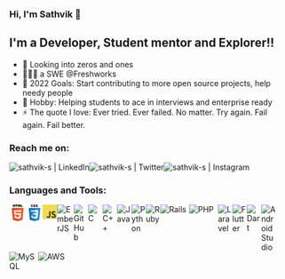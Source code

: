 ### Hi, I'm Sathvik 👋


## I'm a Developer, Student mentor and Explorer!!

- 🔭 Looking into zeros and ones
- 🧑🏻‍💻 a SWE @Freshworks
- 🥅 2022 Goals: Start contributing to more open source projects, help needy people
- 🧞‍ Hobby: Helping students to ace in interviews and enterprise ready
- ⚡ The quote I love: Ever tried. Ever failed. No matter. Try again. Fail again. Fail better.

### Reach me on:

[<img align="left" alt="sathvik-s | LinkedIn" src="https://img.shields.io/badge/LinkedIn-0077B5?style=for-the-badge&logo=linkedin&logoColor=white" />][linkedinUser]
[<img align="left" alt="sathvik-s | Twitter" src="https://img.shields.io/badge/Twitter-1DA1F2?style=for-the-badge&logo=twitter&logoColor=white" />][twitterUser]
[<img align="left" alt="sathvik-s | Instagram" src="https://img.shields.io/badge/Instagram-E4405F?style=for-the-badge&logo=instagram&logoColor=white" />][instagramUser]

<br />

### Languages and Tools:

[<img align="left" alt="HTML5" width="30px" src="https://raw.githubusercontent.com/github/explore/80688e429a7d4ef2fca1e82350fe8e3517d3494d/topics/html/html.png" />](#)

[<img align="left" alt="CSS3" width="30px" src="https://raw.githubusercontent.com/github/explore/80688e429a7d4ef2fca1e82350fe8e3517d3494d/topics/css/css.png" />](#)

[<img align="left" alt="JavaScript" width="26px" src="https://raw.githubusercontent.com/github/explore/80688e429a7d4ef2fca1e82350fe8e3517d3494d/topics/javascript/javascript.png" />](#)

[<img align="left" alt="EmberJS" width="30px" src="https://user-images.githubusercontent.com/30945817/142755553-7371e116-6fd6-4d18-af4c-a9d3d38fdf59.png" />](#)

[<img align="left" alt="GitHub" width="26px" src="https://user-images.githubusercontent.com/30945817/142754793-ad053759-6540-4622-a960-250278b83e18.png" />](#)

[<img align="left" alt="C" width="26px" src="https://user-images.githubusercontent.com/30945817/142755029-18e93fc0-cc3a-45a5-8302-f012d794ceec.png" />](#)

[<img align="left" alt="C++" width="26px" src="https://user-images.githubusercontent.com/30945817/142755042-84c6e100-322c-4030-ae98-2be4c3650c83.png" />](#)

[<img align="left" alt="Java" width="26px" src="https://user-images.githubusercontent.com/30945817/142755367-6d102791-55e9-4a8a-b58e-e2cde0a33fab.png" />](#)

[<img align="left" alt="Python" width="26px" src="https://user-images.githubusercontent.com/30945817/142759677-da4198c0-be94-4b9a-98b5-25339627c281.png" />](#)

[<img align="left" alt="Ruby" width="26px" src="https://user-images.githubusercontent.com/30945817/142759744-9bce1d63-80dd-4b42-9d3e-8ceff16bbd0e.png" />](#)

[<img align="left" alt="Rails" width="52px" src="https://user-images.githubusercontent.com/30945817/142759783-f17b4894-1b4b-4e63-9a7c-32c2bc520cd9.png" />](#)

[<img align="left" alt="PHP" width="52px" src="https://user-images.githubusercontent.com/30945817/142760057-b624df08-f0d1-4cc6-9321-cfcacedd8347.png" />](#)

[<img align="left" alt="Laravel" width="26px" src="https://user-images.githubusercontent.com/30945817/142760008-863f58a8-ba50-4dbe-ad20-79b0581ad17c.png" />](#)

[<img align="left" alt="Flutter" width="26px" src="https://user-images.githubusercontent.com/30945817/142760123-4fae4bd1-f2a2-43e6-ad29-ea422464f32d.png" />](#)

[<img align="left" alt="Dart" width="26px" src="https://user-images.githubusercontent.com/30945817/142760170-3da7b047-ae36-4e92-b4e2-96de8c37cac8.png" />](#)

[<img align="left" alt="Android Studio" width="26px" src="https://user-images.githubusercontent.com/30945817/142760285-59d1499a-4d6f-48aa-a485-7520479ce3cd.png" />](#)

[<img align="left" alt="MySQL" width="52px" src="https://user-images.githubusercontent.com/30945817/142759866-b39385dd-21a0-48c7-acae-643c0726e7d9.png" />](#)

[<img align="left" alt="AWS" width="52px" src="https://user-images.githubusercontent.com/30945817/142759972-28cfcef0-c95e-4f47-8cd4-de1d16927f14.png" />](#)


<br />
<br />

[twitterUser]: https://twitter.com/SathvikRijo
[linkedinUser]: https://linkedin.com/in/sathvik-s
[instagramUser]: https://www.instagram.com/sathvikrijo

[website]: https://codeSTACKr.com
[course]: http://vsCodeHero.com
[twitter]: https://twitter.com/codeSTACKr
[youtube]: https://youtube.com/codeSTACKr
[instagram]: https://instagram.com/codeSTACKr
[linkedin]: https://linkedin.com/in/codeSTACKr
[webdevplaylist]: https://www.youtube.com/playlist?list=PLkwxH9e_vrAJ0WbEsFA9W3I1W-g_BTsbt
[jsplaylist]: https://www.youtube.com/playlist?list=PLkwxH9e_vrALRJKu7wfXby3MKeflhTu6B
[cssplaylist]: https://www.youtube.com/playlist?list=PLkwxH9e_vrALSdvZuEh6gqQdmDoDIoqz4
[reactplaylist]: https://www.youtube.com/playlist?list=PLkwxH9e_vrAK4TdffpxKY3QGyHCpxFcQ0


